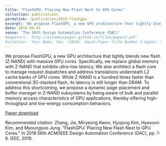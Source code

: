 ```yaml
---
title: "FlashGPU: Placing New Flash Next to GPU Cores"
collection: publications
permalink: /publication/2019-flashgpu
excerpt: 'We propose FlashGPU, a new GPU architecture that tightly blends new flash (Z-NAND) with massive GPU cores. Specifically, we replace global memory with Z-NAND that exhibits ultra-low latency. We also architect a flash core to manage request dispatches and address translations underneath L2 cache banks of GPU cores…'
date: 2019-06-01
venue: 'The 56th Design Automation Conference (DAC)'
#paperurl: 'http://academicpages.github.io/files/paper2.pdf'
#citation: 'Your Name, You. (2010). &quot;Paper Title Number 2.&quot; <i>Journal 1</i>. 1(2).'
---
```

We propose FlashGPU, a new GPU architecture that tightly blends new flash (Z-NAND) with massive GPU cores. Specifically, we replace global memory with Z-NAND that exhibits ultra-low latency. We also architect a flash core to manage request dispatches and address translations underneath L2 cache banks of GPU cores. While Z-NAND is a hundred times faster than conventional 3D-stacked flash, its latency is still longer than DRAM. To address this shortcoming, we propose a dynamic page-placement and buffer manager in Z-NAND subsystems by being aware of bulk and parallel memory access characteristics of GPU applications, thereby offering high-throughput and low-energy consumption behaviors.

[Paper download](https://ieeexplore.ieee.org/document/8806844)

Recommended citation: Zhang, Jie, Miryeong Kwon, Hyojong Kim, Hyesoon Kim, and Myoungsoo Jung. "FlashGPU: Placing New Flash Next to GPU Cores." In 2019 56th ACM/IEEE Design Automation Conference (DAC), pp. 1-6. IEEE, 2019.